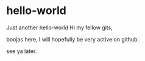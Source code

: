 # hello-world
Just another hello-world
 Hi my fellow gits,
 
 boojas here, I will hopefully be very active on github.
 
 see ya later.
